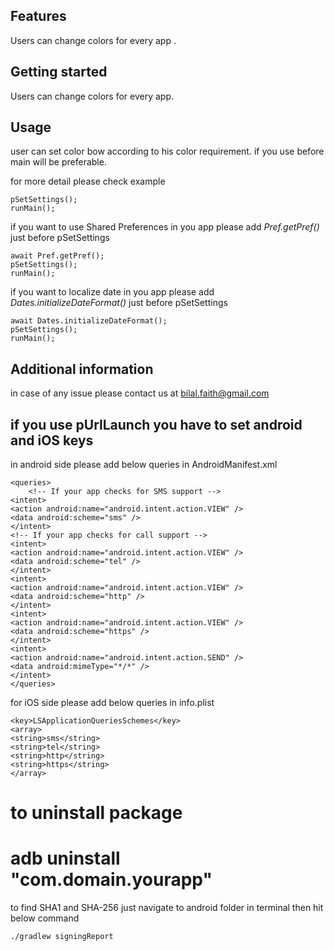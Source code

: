 
## Features

Users can change colors for every app .

## Getting started

Users can change colors for every app. 

## Usage
user can set color bow according to his color requirement.
if you use before main will be preferable.

for more detail please check example 
```
pSetSettings();
runMain();
```

if you want to use Shared Preferences in you app please add *Pref.getPref()* just before pSetSettings
```
await Pref.getPref();
pSetSettings();
runMain();
```

if you want to localize date in you app please add *Dates.initializeDateFormat()* just before pSetSettings
```
await Dates.initializeDateFormat();
pSetSettings();
runMain();
```

## Additional information
 in case of any issue please contact us at bilal.faith@gmail.com

## if you use pUrlLaunch you have to set android and iOS keys 
in android side please add below queries in AndroidManifest.xml
```
<queries>
    <!-- If your app checks for SMS support -->
<intent>
<action android:name="android.intent.action.VIEW" />
<data android:scheme="sms" />
</intent>
<!-- If your app checks for call support -->
<intent>
<action android:name="android.intent.action.VIEW" />
<data android:scheme="tel" />
</intent>
<intent>
<action android:name="android.intent.action.VIEW" />
<data android:scheme="http" />
</intent>
<intent>
<action android:name="android.intent.action.VIEW" />
<data android:scheme="https" />
</intent>
<intent>
<action android:name="android.intent.action.SEND" />
<data android:mimeType="*/*" />
</intent>
</queries>
```



for iOS side please add below queries in info.plist

```
<key>LSApplicationQueriesSchemes</key>
<array>
<string>sms</string>
<string>tel</string>
<string>http</string>
<string>https</string>
</array>
```



# to uninstall package 
# adb uninstall "com.domain.yourapp"


to find SHA1 and SHA-256
just navigate to android folder in terminal
then hit below command 

```
./gradlew signingReport
```

